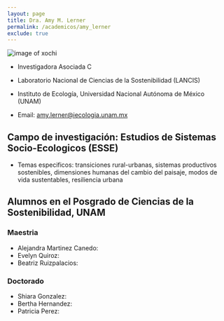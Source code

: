 ```yaml
---
layout: page
title: Dra. Amy M. Lerner
permalink: /academicos/amy_lerner
exclude: true
---
```


![image of xochi](https://raw.githubusercontent.com/sostenibilidad-unam/sostenibilidad-unam.github.io/master/assets/xochi1.jpeg)


- Investigadora Asociada C

- Laboratorio Nacional de Ciencias de la Sostenibilidad (LANCIS)

- Instituto de Ecología, Universidad Nacional Autónoma de México (UNAM) 

- Email: amy.lerner@iecologia.unam.mx


## Campo de investigación: Estudios de Sistemas Socio-Ecologicos (ESSE)

- Temas especificos: transiciones rural-urbanas, sistemas productivos sostenibles, dimensiones humanas del cambio del paisaje, modos de vida sustentables, resiliencia urbana

## Alumnos en el Posgrado de Ciencias de la Sostenibilidad, UNAM

### Maestria

- Alejandra Martinez Canedo: 
- Evelyn Quiroz:
- Beatriz Ruizpalacios:

### Doctorado

- Shiara Gonzalez: 
- Bertha Hernandez: 
- Patricia Perez: 



